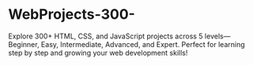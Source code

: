 # WebProjects-300-

Explore 300+ HTML, CSS, and JavaScript projects across 5 levels—Beginner, Easy, Intermediate, Advanced, and Expert. Perfect for learning step by step and growing your web development skills!
